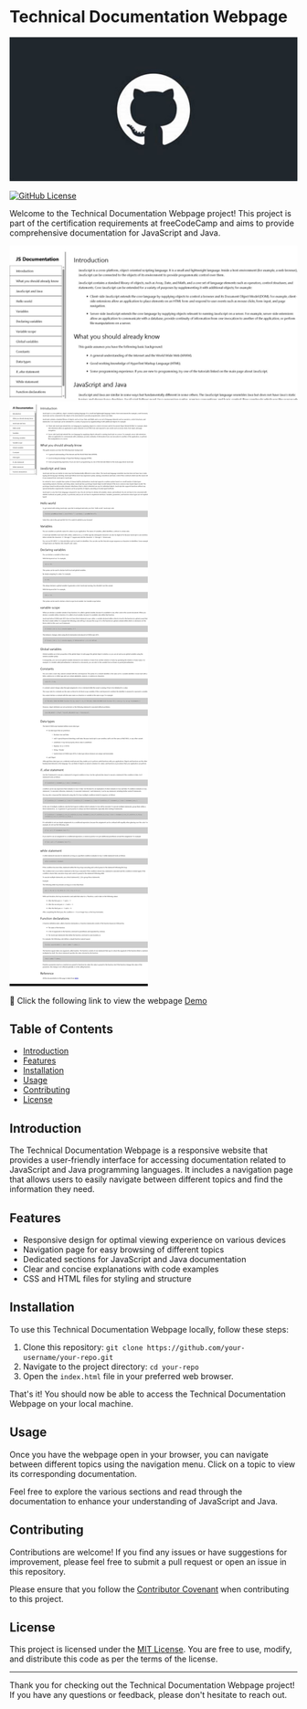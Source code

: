 # Technical Documentation Webpage

![Project Image](/cat.jpg)

[![GitHub License](https://img.shields.io/badge/license-MIT-blue.svg)](LICENSE)

Welcome to the Technical Documentation Webpage project! This project is part of the certification requirements at freeCodeCamp and aims to provide comprehensive documentation for JavaScript and Java.

![Image 4](/image4.jpeg)
![Image 1](/image1.jpeg)

🚀 Click the following link to view the webpage [Demo](https://baby-laala.github.io/Documentation-page-1/)

## Table of Contents

- [Introduction](#introduction)
- [Features](#features)
- [Installation](#installation)
- [Usage](#usage)
- [Contributing](#contributing)
- [License](#license)

## Introduction

The Technical Documentation Webpage is a responsive website that provides a user-friendly interface for accessing documentation related to JavaScript and Java programming languages. It includes a navigation page that allows users to easily navigate between different topics and find the information they need.

## Features

- Responsive design for optimal viewing experience on various devices
- Navigation page for easy browsing of different topics
- Dedicated sections for JavaScript and Java documentation
- Clear and concise explanations with code examples
- CSS and HTML files for styling and structure

## Installation

To use this Technical Documentation Webpage locally, follow these steps:

1. Clone this repository: `git clone https://github.com/your-username/your-repo.git`
2. Navigate to the project directory: `cd your-repo`
3. Open the `index.html` file in your preferred web browser.

That's it! You should now be able to access the Technical Documentation Webpage on your local machine.

## Usage

Once you have the webpage open in your browser, you can navigate between different topics using the navigation menu. Click on a topic to view its corresponding documentation.

Feel free to explore the various sections and read through the documentation to enhance your understanding of JavaScript and Java.

## Contributing

Contributions are welcome! If you find any issues or have suggestions for improvement, please feel free to submit a pull request or open an issue in this repository.

Please ensure that you follow the [Contributor Covenant](CODE_OF_CONDUCT.md) when contributing to this project.

## License

This project is licensed under the [MIT License](LICENSE). You are free to use, modify, and distribute this code as per the terms of the license.

---

Thank you for checking out the Technical Documentation Webpage project! If you have any questions or feedback, please don't hesitate to reach out.
